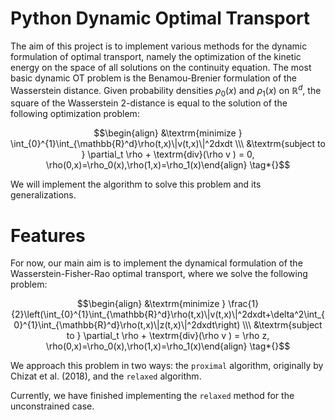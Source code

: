 # Python Dynamic Optimal Transport

The aim of this project is to implement various methods for the dynamic formulation of optimal transport, namely the optimization of the kinetic energy on the space of all solutions on the continuity equation. The most basic dynamic OT problem is the Benamou-Brenier formulation of the Wasserstein distance. Given probability densities $\rho_0(x)$ and $\rho_1(x)$ on $\mathbb{R}^d$, the square of the Wasserstein 2-distance is equal to the solution of the following optimization problem:

$$\begin{align} &\textrm{minimize } \int_{0}^{1}\int_{\mathbb{R}^d}\rho(t,x)\|v(t,x)\|^2dxdt \\\ &\textrm{subject to } \partial_t \rho + \textrm{div}(\rho v ) = 0, \rho(0,x)=\rho_0(x),\rho(1,x)=\rho_1(x)\end{align} \tag*{}$$

We will implement the algorithm to solve this problem and its generalizations.

# Features

For now, our main aim is to implement the dynamical formulation of the Wasserstein-Fisher-Rao optimal transport, where we solve the following problem:

$$\begin{align} &\textrm{minimize } \frac{1}{2}\left(\int_{0}^{1}\int_{\mathbb{R}^d}\rho(t,x)\|v(t,x)\|^2dxdt+\delta^2\int_{0}^{1}\int_{\mathbb{R}^d}\rho(t,x)\|z(t,x)\|^2dxdt\right) \\\ &\textrm{subject to } \partial_t \rho + \textrm{div}(\rho v ) = \rho z, \rho(0,x)=\rho_0(x),\rho(1,x)=\rho_1(x)\end{align} \tag*{}$$

We approach this problem in two ways: the `proximal` algorithm, originally by Chizat et al. (2018), and the `relaxed` algorithm.

Currently, we have finished implementing the `relaxed` method for the unconstrained case. 
